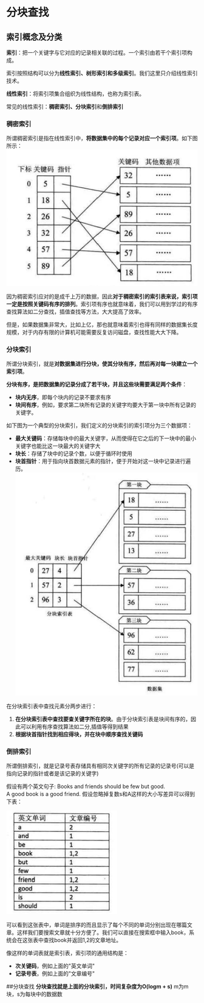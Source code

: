 # 分块查找
## 索引概念及分类
**索引**：把一个关键字与它对应的记录相关联的过程。一个索引由若干个索引项构成。

索引按照结构可以分为**线性索引、树形索引和多级索引**。我们这里只介绍线性索引技术。

**线性索引**：将索引项集合组织为线性结构，也称为索引表。

常见的线性索引：**稠密索引、分块索引**和**倒排索引**

### 稠密索引
所谓稠密索引是指在线性索引中，**将数据集中的每个记录对应一个索引项**。如下图所示：  
![稠密索引](https://github.com/ChenLiang-Vic/Personal-notes/blob/master/%E6%95%B0%E6%8D%AE%E7%BB%93%E6%9E%84%E4%B8%8E%E7%AE%97%E6%B3%95/img/%E7%A8%A0%E5%AF%86%E7%B4%A2%E5%BC%95.png)  

因为稠密索引应对的是成千上万的数据，因此**对于稠密索引的索引表来说，索引项一定是按照关键码有序的排列**。索引项有序也就意味着，我们可以用到学过的有序查找算法如二分查找，插值查找等方法，大大提高了效率。

但是，如果数据集非常大，比如上亿，那也就意味着索引也得有同样的数据集长度规模，对于内存有限的计算机可能需要反复访问磁盘，查找性能大大下降。

### 分块索引

所谓分块索引，就是**对数据集进行分块，使其分块有序，然后再对每一块建立一个索引项**。  

**分块有序，是把数据集的记录分成了若干块，并且这些块需要满足两个条件**：
- **块内无序**，即每个块内的记录不要求有序
- **块间有序**，例如，要求第二块所有记录的关键字均要大于第一块中所有记录的关键字。

如下图为一个典型的分块索引，我们定义的分块索引的索引项分为三个数据项：
- **最大关键码**：存储每块中的最大关键字，从而使得在它之后的下一块中的最小关键字也能比这一块最大的关键字大
- **块长**：存储了块中的记录个数，以便于循环时使用
- **块首指针**：用于指向块首数据元素的指针，便于开始对这一块中记录进行遍历。  
![分块索引](https://github.com/ChenLiang-Vic/Personal-notes/blob/master/%E6%95%B0%E6%8D%AE%E7%BB%93%E6%9E%84%E4%B8%8E%E7%AE%97%E6%B3%95/img/%E5%88%86%E5%9D%97%E7%B4%A2%E5%BC%95.png)  

在分块索引表中查找元素分两步进行：
1. **在分块索引表中查找要查关键字所在的块**。由于分块索引表是块间有序的，因此可以利用有序查找算法如二分,插值等得到结果
2. **根据块首指针找到相应得块，并在块中顺序查找关键码**

### 倒排索引

所谓倒排索引，就是记录号表存储具有相同次关键字的所有记录的记录号(可以是指向记录的指针或者是该记录的关键字)  

假设有两个英文句子:
Books and friends should be few but good.   
A good book is a good friend.
假设忽略掉复数s和A这样的大小写差异可以得到下表：

![示例表](https://github.com/ChenLiang-Vic/Personal-notes/blob/master/%E6%95%B0%E6%8D%AE%E7%BB%93%E6%9E%84%E4%B8%8E%E7%AE%97%E6%B3%95/img/%E7%A4%BA%E4%BE%8B%E8%A1%A8.png)

可以看到这张表中，单词是排序的而且显示了每个不同的单词分别出现在哪篇文章。这样我们要搜索文章就十分方便了。我们可以直接在搜索框中输入book，系统会在这张表中查找book并返回1,2的文章地址。

像这样的单词表就是索引表，索引项的通用结构是：
- **次关键码**，例如上面的"英文单词"
- **记录号表**，例如上面的"文章编号"

##分块查找
**分块查找就是上面的分块索引，时间复杂度为O(logm + s)**  m为m块，s为每块中的数据数  

```java

```